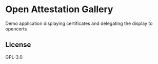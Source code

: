 # Open Attestation Gallery

Demo application displaying certificates and delegating the display to opencerts

## License

GPL-3.0
